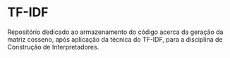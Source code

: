 # TF-IDF
Repositório dedicado ao armazenamento do código acerca da geração da matriz cosseno, após aplicação da técnica do TF-IDF, para a disciplina de Construção de Interpretadores.
